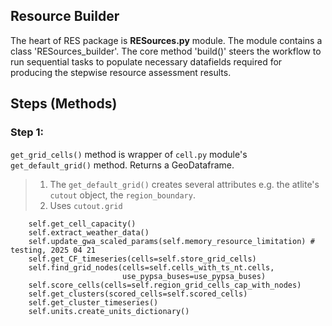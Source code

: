 ## Resource Builder

The heart of RES package is __RESources.py__ module. The module contains a class 'RESources_builder'. The core method 'build()' steers the workflow to run sequential tasks to populate necessary datafields required for producing the stepwise resource assessment results.

## Steps (Methods)
### Step 1:
`get_grid_cells()` method is wrapper of `cell.py` module's `get_default_grid()` method. Returns a GeoDataframe.

> 1. The `get_default_grid()` creates several attributes e.g. the atlite's `cutout` object, the `region_boundary`.
> 2. Uses `cutout.grid` 

        self.get_cell_capacity()
        self.extract_weather_data()
        self.update_gwa_scaled_params(self.memory_resource_limitation) # testing, 2025 04 21
        self.get_CF_timeseries(cells=self.store_grid_cells)
        self.find_grid_nodes(cells=self.cells_with_ts_nt.cells,
                             use_pypsa_buses=use_pypsa_buses)
        self.score_cells(cells=self.region_grid_cells_cap_with_nodes)
        self.get_clusters(scored_cells=self.scored_cells)
        self.get_cluster_timeseries()
        self.units.create_units_dictionary()